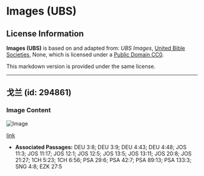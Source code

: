 # Images (UBS)

## License Information

**Images (UBS)** is based on and adapted from: _UBS Images_, [United Bible Societies](https://unitedbiblesocieties.org/), None, which is licensed under a [Public Domain CC0](https://creativecommons.org/public-domain/cc0/).

This markdown version is provided under the same license.



--------------------------------

## 戈兰 (id: 294861)

### Image Content

![Image](https://cdn.aquifer.bible/aquifer-content/resources/Media/WEB-0268_golan.jpg)

[link](https://cdn.aquifer.bible/aquifer-content/resources/Media/WEB-0268_golan.jpg)

* **Associated Passages:** DEU 3:8; DEU 3:9; DEU 4:43; DEU 4:48; JOS 11:3; JOS 11:17; JOS 12:1; JOS 12:5; JOS 13:5; JOS 13:11; JOS 20:8; JOS 21:27; 1CH 5:23; 1CH 6:56; PSA 29:6; PSA 42:7; PSA 89:13; PSA 133:3; SNG 4:8; EZK 27:5

